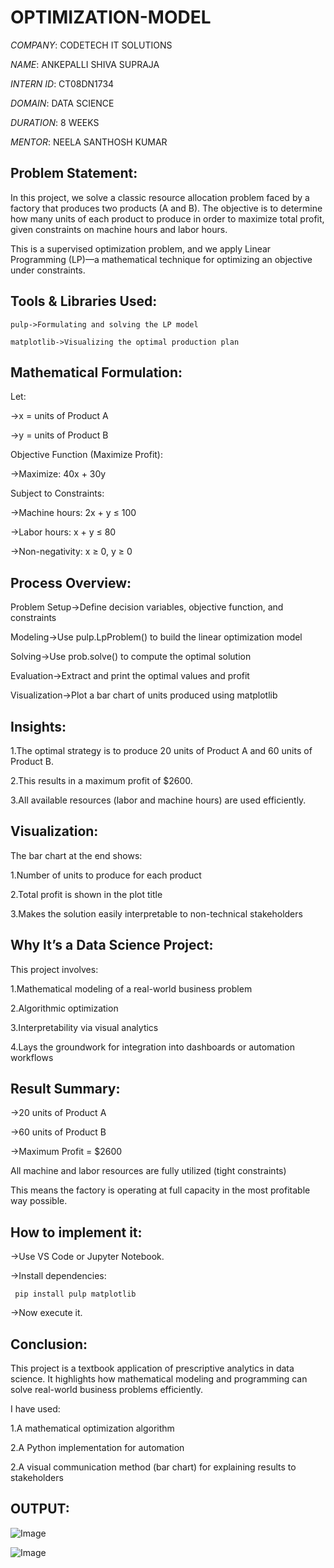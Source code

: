 # OPTIMIZATION-MODEL
*COMPANY*: CODETECH IT SOLUTIONS

*NAME*: ANKEPALLI SHIVA SUPRAJA

*INTERN ID*: CT08DN1734

*DOMAIN*: DATA SCIENCE

*DURATION*: 8 WEEKS

*MENTOR*: NEELA SANTHOSH KUMAR

## Problem Statement:

In this project, we solve a classic resource allocation problem faced by a factory that produces two products (A and B). The objective is to determine how many units of each product to produce in order to maximize total profit, given constraints on machine hours and labor hours.

This is a supervised optimization problem, and we apply Linear Programming (LP)—a mathematical technique for optimizing an objective under constraints.

##  Tools & Libraries Used:

    pulp->Formulating and solving the LP model

    matplotlib->Visualizing the optimal production plan

##  Mathematical Formulation:

Let:

->x = units of Product A

->y = units of Product B

Objective Function (Maximize Profit):

->Maximize: 40x + 30y

Subject to Constraints:

->Machine hours: 2x + y ≤ 100

->Labor hours: x + y ≤ 80

->Non-negativity: x ≥ 0, y ≥ 0

## Process Overview:

Problem Setup->Define decision variables, objective function, and constraints

Modeling->Use pulp.LpProblem() to build the linear optimization model

Solving->Use prob.solve() to compute the optimal solution

Evaluation->Extract and print the optimal values and profit

Visualization->Plot a bar chart of units produced using matplotlib

## Insights:

1.The optimal strategy is to produce 20 units of Product A and 60 units of Product B.

2.This results in a maximum profit of $2600.

3.All available resources (labor and machine hours) are used efficiently.

## Visualization:

The bar chart at the end shows:

1.Number of units to produce for each product

2.Total profit is shown in the plot title

3.Makes the solution easily interpretable to non-technical stakeholders

## Why It’s a Data Science Project:

This project involves:

1.Mathematical modeling of a real-world business problem

2.Algorithmic optimization

3.Interpretability via visual analytics

4.Lays the groundwork for integration into dashboards or automation workflows

## Result Summary:

->20 units of Product A

->60 units of Product B

->Maximum Profit = $2600

All machine and labor resources are fully utilized (tight constraints)

This means the factory is operating at full capacity in the most profitable way possible.

## How to implement it:

->Use VS Code or Jupyter Notebook.

->Install dependencies:

     pip install pulp matplotlib

->Now execute it.


## Conclusion:

This project is a textbook application of prescriptive analytics in data science. It highlights how mathematical modeling and programming can solve real-world business problems efficiently.

I have used:

1.A mathematical optimization algorithm

2.A Python implementation for automation

2.A visual communication method (bar chart) for explaining results to stakeholders

## OUTPUT:

![Image](https://github.com/user-attachments/assets/4c192d45-326b-462b-8dde-a5ce70ff842a)

![Image](https://github.com/user-attachments/assets/c196b4ce-f3b8-4cf0-86f2-00411000cd1d)











